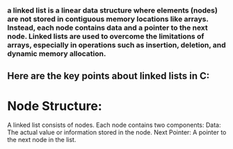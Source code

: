 ### a linked list is a linear data structure where elements (nodes) are not stored in contiguous memory locations like arrays. Instead, each node contains data and a pointer to the next node. Linked lists are used to overcome the limitations of arrays, especially in operations such as insertion, deletion, and dynamic memory allocation.

## Here are the key points about linked lists in C:

# Node Structure:
A linked list consists of nodes. Each node contains two components:
Data: The actual value or information stored in the node.
Next Pointer: A pointer to the next node in the list.
